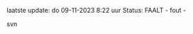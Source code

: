 laatste update: 
do 09-11-2023  8:22   uur 
Status: FAALT - fout - 
<div class="service R">svn</div>